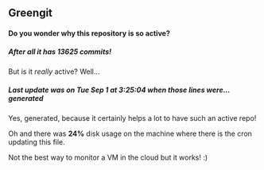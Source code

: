 ## Greengit

#### Do you wonder why this repository is so active?

##### After all it has 13625 commits!

But is it *really* active? Well...

##### Last update was on Tue Sep 1 at 3:25:04 when those lines were... generated

Yes, generated, because it certainly helps a lot to have such an active repo!

Oh and there was **24%** disk usage on the machine
where there is the cron updating this file.

Not the best way to monitor a VM in the cloud but it works! :)
